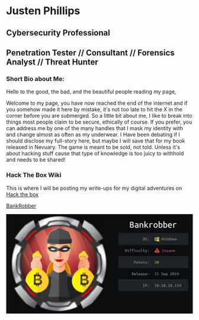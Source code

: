 # Justen Phillips
## Cybersecurity Professional 
## Penetration Tester // Consultant // Forensics Analyst // Threat Hunter 
### Short Bio about Me:
Hello to the good, the bad, and the beautiful people reading my page,

Welcome to my page, you have now reached the end of the internet and if you somehow made it here by mistake, it's not too late to hit the X in the corner before you are submerged. So a little bit about me, I like to break into things most people claim to be secure, ethically of course. If you prefer, you can address me by one of the many handles that I mask my identity with and change almost as often as my underwear. I Have been debating if I should disclose my full-story here, but maybe I will save that for my book released in Nevuary. The game is meant to be sold, not told. Unless it's about hacking stuff cause that type of knowledge is too juicy to withhold and needs to be shared!


### Hack The Box Wiki
This is where I will be posting my write-ups for my digital adventures on [Hack the box](https://hackthebox.eu)

[BankRobber](bankrobber.md)

![bankrobber.md](0_LJx7T2nwjYpeVHXe.jpeg)

